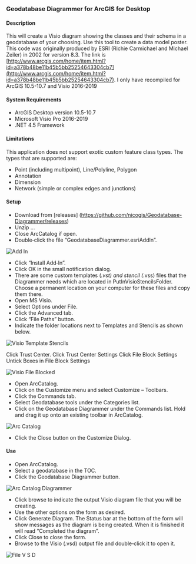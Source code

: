 ﻿### Geodatabase Diagrammer for ArcGIS for Desktop

#### Description
This will create a Visio diagram showing the classes and their schema in a geodatabase of your choosing. Use this tool to create a data model poster.
This code was originally produced by ESRI (Richie Carmichael and Michael Zeiler) in 2002 for version 8.3.
The link is [http://www.arcgis.com/home/item.html?id=a378b48be11b45b5bb25254643304cb7](http://www.arcgis.com/home/item.html?id=a378b48be11b45b5bb25254643304cb7).
I only have recompiled for ArcGIS 10.5-10.7 and Visio 2016-2019

#### System Requirements

- ArcGIS Desktop version 10.5-10.7
- Microsoft Visio Pro 2016-2019
- .NET 4.5 Framework

#### Limitations
This application does not support exotic custom feature class types. The types that are supported are:

- Point (including multipoint), Line/Polyline, Polygon
- Annotation
- Dimension
- Network (simple or complex edges and junctions)

#### Setup
- Download from [releases] (https://github.com/nicogis/Geodatabase-Diagrammer/releases)
- Unzip …
- Close ArcCatalog if open.
- Double‐click the file “GeodatabaseDiagrammer.esriAddIn”. 

![Add In](Images/AddIn.PNG)

- Click “Install Add‐In”.
- Click OK in the small notification dialog.
- There are some custom templates (*.vst) and stencil (*.vss) files that the Diagrammer needs
which are located in PutInVisioStencilsFolder. Choose a permanent location on
your computer for these files and copy them there.
- Open MS Visio.
- Select Options under File.
- Click the Advanced tab.
- Click “File Paths” button.
- Indicate the folder locations next to Templates and Stencils as shown below.

![Visio Template Stencils](Images/VisioTemplateStencils.PNG)

Click Trust Center.
Click Trust Center Settings
Click File Block Settings
Untick Boxes in File Block Settings 

![Visio File Blocked](Images/VisioFileBlock.PNG)

- Open ArcCatalog.
- Click on the Customize menu and select Customize – Toolbars.
- Click the Commands tab.
- Select Geodatabase tools under the Categories list.
- Click on the Geodatabase Diagrammer under the Commands list. Hold and drag it up onto an
existing toolbar in ArcCatalog.

![Arc Catalog](Images/ArcCatalog.PNG)

- Click the Close button on the Customize Dialog.

#### Use

- Open ArcCatalog.
- Select a geodatabase in the TOC.
- Click the Geodatabase Diagrammer button.

![Arc Catalog Diagrammer](Images/ArcCatalogDiagrammer.PNG)

- Click browse to indicate the output Visio diagram file that you will be creating.
- Use the other options on the form as desired.
- Click Generate Diagram.
The Status bar at the bottom of the form will show messages as the diagram is being created.
When it is finished it will read “Completed the diagram”.
- Click Close to close the form.
- Browse to the Visio (.vsd) output file and double‐click it to open it.

![File V S D](Images/FileVSD.PNG)
